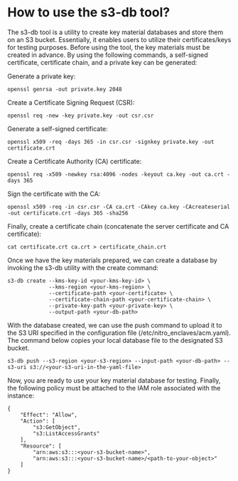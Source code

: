 # How to use the s3-db tool?

The s3-db tool is a utility to create key material databases and store them on an S3 bucket. Essentially, it enables users to utilize their certificates/keys for testing purposes.
Before using the tool, the key materials must be created in advance. By using the following commands, a self-signed certificate, certificate chain, and a private key can be generated:

Generate a private key:
```
openssl genrsa -out private.key 2048
```

Create a Certificate Signing Request (CSR):
```
openssl req -new -key private.key -out csr.csr
```

Generate a self-signed certificate:
```
openssl x509 -req -days 365 -in csr.csr -signkey private.key -out certificate.crt
```

Create a Certificate Authority (CA) certificate:
```
openssl req -x509 -newkey rsa:4096 -nodes -keyout ca.key -out ca.crt -days 365
```

Sign the certificate with the CA:
```
openssl x509 -req -in csr.csr -CA ca.crt -CAkey ca.key -CAcreateserial -out certificate.crt -days 365 -sha256
```

Finally, create a certificate chain (concatenate the server certificate and CA certificate):
```
cat certificate.crt ca.crt > certificate_chain.crt
```

Once we have the key materials prepared, we can create a database by invoking the s3-db utility with the create command:

```
s3-db create --kms-key-id <your-kms-key-id> \
             --kms-region <your-kms-region> \
             --certificate-path <your-certificate> \
             --certificate-chain-path <your-certificate-chain> \
             --private-key-path <your-private-key> \
             --output-path <your-db-path>
```

With the database created, we can use the push command to upload it to the S3 URI specified in the configuration file (/etc/nitro_enclaves/acm.yaml).
The command below copies your local database file to the designated S3 bucket.

```
s3-db push --s3-region <your-s3-region> --input-path <your-db-path> --s3-uri s3://<your-s3-uri-in-the-yaml-file>
```

Now, you are ready to use your key material database for testing. Finally, the following policy must be attached to the IAM role associated with the instance:

```
{
    "Effect": "Allow",
    "Action": [
        "s3:GetObject",
        "s3:ListAccessGrants"
    ],
    "Resource": [
        "arn:aws:s3:::<your-s3-bucket-name>",
        "arn:aws:s3:::<your-s3-bucket-name>/<path-to-your-object>"
    ]
}
```
